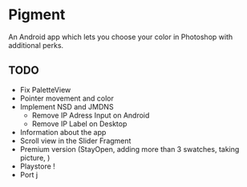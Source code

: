 # Pigment
An Android app which lets you choose your color in Photoshop with additional perks.
## TODO
- Fix PaletteView
- Pointer movement and color
- Implement NSD and JMDNS
  - Remove IP Adress Input on Android
  - Remove IP Label on Desktop
- Information about the app
- Scroll view in the Slider Fragment
- Premium version (StayOpen, adding more than 3 swatches, taking picture, )
- Playstore !
- Port j
